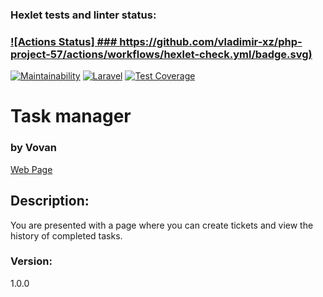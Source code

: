 ### Hexlet tests and linter status:
### [![Actions Status] ### https://github.com/vladimir-xz/php-project-57/actions/workflows/hexlet-check.yml/badge.svg)](https://github.com/vladimir-xz/php-project-57/actions)

[![Maintainability](https://api.codeclimate.com/v1/badges/8c9b4a9ed818f616e4c2/maintainability)](https://codeclimate.com/github/vladimir-xz/php-project-57/maintainability)
[![Laravel](https://github.com/vladimir-xz/php-project-57/actions/workflows/laravel.yml/badge.svg)](https://github.com/vladimir-xz/php-project-57/actions/workflows/laravel.yml)
[![Test Coverage](https://api.codeclimate.com/v1/badges/8c9b4a9ed818f616e4c2/test_coverage)](https://codeclimate.com/github/vladimir-xz/php-project-57/test_coverage)

<h1>Task manager</h1>
<h3>by Vovan</h3>

[Web Page](https://php-project-57-qers.onrender.com)

<h2>Description:</h2>

<p>You are presented with a page where you can create tickets and view the history of completed tasks.</p>

<h3>Version:</h3>
<p>1.0.0</p>
